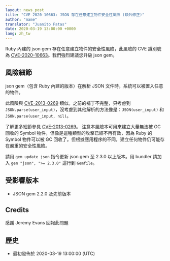 ```yaml
---
layout: news_post
title: "CVE-2020-10663: JSON 存在任意建立物件安全性風險 (額外修正)"
author: "mame"
translator: "Juanito Fatas"
date: 2020-03-19 13:00:00 +0000
lang: zh_tw
---
```


Ruby 內建的 json gem 存在任意建立物件的安全性風險，此風險的 CVE 識別號為 [CVE-2020-10663](https://cve.mitre.org/cgi-bin/cvename.cgi?name=CVE-2020-10663)。我們強烈建議您升級 json gem。

## 風險細節

json gem（包含 Ruby 內建的版本）在解析 JSON 文件時，系統可以被置入任意的物件。

此風險與 [CVE-2013-0269](https://www.ruby-lang.org/en/news/2013/02/22/json-dos-cve-2013-0269/) 類似。之前的補丁不完整，只考慮到 `JSON.parse(user_input)`，沒考慮到其他解析的方法像是：`JSON(user_input)` 和 `JSON.parse(user_input, nil)`。

了解更多細節參見 [CVE-2013-0269](https://www.ruby-lang.org/en/news/2013/02/22/json-dos-cve-2013-0269/)。 注意本風險本可用來建立大量無法被 GC 回收的 Symbol 物件，但像是這種類型的攻擊已經不再有效，因為 Ruby 的 Symbol 物件可以被 GC 回收了。但根據應用程序的不同，建立任何物件仍可能存在嚴重的安全性風險。

請用 `gem update json` 指令更新 json gem 至 2.3.0 以上版本。用 bundler 請加入 `gem "json", ">= 2.3.0"` 這行到 `Gemfile`。

## 受影響版本

* JSON gem 2.2.0 及先前版本

## Credits

感謝 Jeremy Evans 回報此問題

## 歷史

* 最初發佈於 2020-03-19 13:00:00 (UTC)
